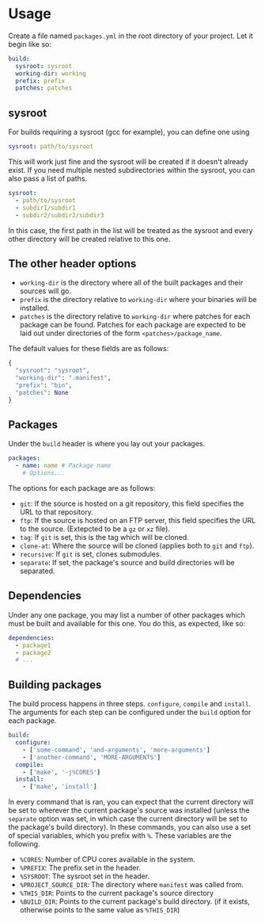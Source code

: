 # Usage

Create a file named `packages.yml` in the root directory
of your project. Let it begin like so:

```yaml
build:
  sysroot: sysroot
  working-dir: working
  prefix: prefix
  patches: patches
```

## sysroot

For builds requiring a sysroot (gcc for example), you can define one using

```yaml
sysroot: path/to/sysroot
```

This will work just fine and the sysroot will be created if it doesn't already exist. If you need multiple nested subdirectories within the sysroot, you can also pass a list of paths.

```yaml
sysroot:
  - path/to/sysroot
  - subdir1/subdir1
  - subdir2/subdir2/subdir3
```

In this case, the first path in the list will be treated as the sysroot and every other directory will be created relative to this one.

## The other header options

- `working-dir` is the directory where all of the built packages and their sources will go.
- `prefix` is the directory relative to `working-dir` where your binaries will be installed.
- `patches` is the directory relative to `working-dir` where patches for each package can be found. Patches for each package are expected to be laid out under directories of the form `<patches>/package_name`.

The default values for these fields are as follows:
```py
{
  "sysroot": "sysroot", 
  "working-dir": ".manifest", 
  "prefix": "bin",
  "patches": None
}
```

## Packages

Under the `build` header is where you lay out your packages.

```yaml
packages:
  - name: name # Package name
    # Options...
```

The options for each package are as follows:

- `git`: If the source is hosted on a git repository, this field specifies the URL to that repository.
- `ftp`: If the source is hosted on an FTP server, this field specifies the URL to the source. (Extepcted to be a `gz` or `xz` file).
- `tag`: If `git` is set, this is the tag which will be cloned.
- `clone-at`: Where the source will be cloned (applies both to `git` and `ftp`).
- `recursive`: If `git` is set, clones submodules.
- `separate`: If set, the package's source and build directories will be separated.

## Dependencies

Under any one package, you may list a number of other packages which must be built and available for this one. You do this, as expected, like so:

```yaml
dependencies:
  - package1
  - package2
  # ...
```

## Building packages

The build process happens in three steps. `configure`, `compile` and `install`. The arguments for each step can be configured under the `build` option for each package.

```yaml
build:
  configure:
    - ['some-command', 'and-arguments', 'more-arguments']
    - ['another-command', 'MORE-ARGUMENTS']
  compile:
    - ['make', '-j%CORES']
  install:
    - ['make', 'install']
```

In every command that is ran, you can expect that the current directory will be set to wherever the current package's source was installed (unless the `separate` option was set, in which case the current directory will be set to the package's build directory). In these commands, you can also use a set of special variables, which you prefix with `%`. These variables are the following.

- `%CORES`: Number of CPU cores available in the system.
- `%PREFIX`: The prefix set in the header.
- `%SYSROOT`: The sysroot set in the header.
- `%PROJECT_SOURCE_DIR`: The directory where `manifest` was called from.
- `%THIS_DIR`: Points to the current package's source directory
- `%BUILD_DIR`: Points to the current package's build directory. (if it exists, otherwise points to the same value as `%THIS_DIR`)
